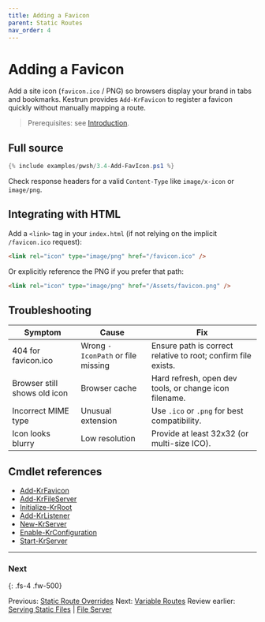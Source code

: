 ```yaml
---
title: Adding a Favicon
parent: Static Routes
nav_order: 4
---
```


# Adding a Favicon

Add a site icon (`favicon.ico` / PNG) so browsers display your brand in tabs and bookmarks. Kestrun provides
`Add-KrFavicon` to register a favicon quickly without manually mapping a route.

> Prerequisites: see [Introduction][Introduction].

## Full source

```powershell
{% include examples/pwsh/3.4-Add-FavIcon.ps1 %}
```

Check response headers for a valid `Content-Type` like `image/x-icon` or `image/png`.

## Integrating with HTML

Add a `<link>` tag in your `index.html` (if not relying on the implicit `/favicon.ico` request):

```html
<link rel="icon" type="image/png" href="/favicon.ico" />
```

Or explicitly reference the PNG if you prefer that path:

```html
<link rel="icon" type="image/png" href="/Assets/favicon.png" />
```

## Troubleshooting

| Symptom                      | Cause                             | Fix                                                           |
|------------------------------|-----------------------------------|---------------------------------------------------------------|
| 404 for favicon.ico          | Wrong `-IconPath` or file missing | Ensure path is correct relative to root; confirm file exists. |
| Browser still shows old icon | Browser cache                     | Hard refresh, open dev tools, or change icon filename.        |
| Incorrect MIME type          | Unusual extension                 | Use `.ico` or `.png` for best compatibility.                  |
| Icon looks blurry            | Low resolution                    | Provide at least 32x32 (or multi-size ICO).                   |

## Cmdlet references

- [Add-KrFavicon][Add-KrFavicon]
- [Add-KrFileServer][Add-KrFileServer]
- [Initialize-KrRoot][Initialize-KrRoot]
- [Add-KrListener][Add-KrListener]
- [New-KrServer][New-KrServer]
- [Enable-KrConfiguration][Enable-KrConfiguration]
- [Start-KrServer][Start-KrServer]

---

### Next

{: .fs-4 .fw-500}

Previous: [Static Route Overrides](./3.Static-Override-Routes)
Next: [Variable Routes](../4.variable/index)
Review earlier: [Serving Static Files](./1.Static-Routes) | [File Server](./2.File-Server)

[Add-KrFavicon]: /pwsh/cmdlets/Add-KrFavicon
[Add-KrFileServer]: /pwsh/cmdlets/Add-KrFileServer
[Initialize-KrRoot]: /pwsh/cmdlets/Initialize-KrRoot
[Add-KrListener]: /pwsh/cmdlets/Add-KrListener
[New-KrServer]: /pwsh/cmdlets/New-KrServer
[Enable-KrConfiguration]: /pwsh/cmdlets/Enable-KrConfiguration
[Start-KrServer]: /pwsh/cmdlets/Start-KrServer
[Introduction]: ../1.introduction/index#prerequisites
